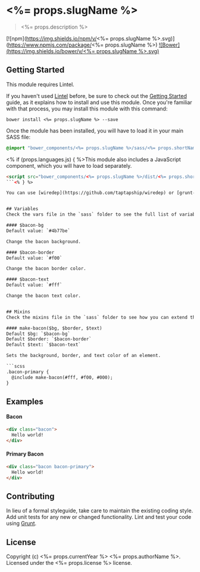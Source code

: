 <%= props.slugName %>
=====================

> <%= props.description %>

[![npm](https://img.shields.io/npm/v/<%= props.slugName %>.svg)](https://www.npmjs.com/package/<%= props.slugName %>)
[![Bower](https://img.shields.io/bower/v/<%= props.slugName %>.svg)](<%= props.homepage %>)


## Getting Started
This module requires Lintel.

If you haven't used [Lintel](http://lintel.io/) before, be sure to check out the [Getting Started](http://lintel.io/getting-started) guide, as it explains how to install and use this module. Once you're familiar with that process, you may install this module with this command:

```shell
bower install <%= props.slugName %> --save
```

Once the module has been installed, you will have to load it in your main SASS file:

```scss
@import "bower_components/<%= props.slugName %>/sass/<%= props.shortName %>.scss"
```

<% if (props.languages.js) { %>This module also includes a JavaScript component, which you will have to load separately.

```html
<script src="bower_components/<%= props.slugName %>/dist/<%= props.shortName %>.min.js" type="text/javascript"></script>
```<% } %>

You can use [wiredep](https://github.com/taptapship/wiredep) or [grunt-wiredep](https://github.com/stephenplusplus/grunt-wiredep) to automatically inject files in your build process.


## Variables
Check the vars file in the `sass` folder to see the full list of variables you can customize.

#### $bacon-bg
Default value: `#4b77be`  

Change the bacon background.

#### $bacon-border
Default value: `#f00`  

Change the bacon border color.

#### $bacon-text
Default value: `#fff`  

Change the bacon text color.


## Mixins
Check the mixins file in the `sass` folder to see how you can extend this module.

#### make-bacon($bg, $border, $text)
Default $bg: `$bacon-bg`  
Default $border: `$bacon-border`  
Default $text: `$bacon-text`  

Sets the background, border, and text color of an element.

```scss
.bacon-primary {
  @include make-bacon(#fff, #f00, #000);
}
```


## Examples

#### Bacon
```html
<div class="bacon">
  Hello world!
</div>
```

#### Primary Bacon
```html
<div class="bacon bacon-primary">
  Hello world!
</div>
```


## Contributing
In lieu of a formal styleguide, take care to maintain the existing coding style. Add unit tests for any new or changed functionality. Lint and test your code using [Grunt](http://gruntjs.com/).


## License
Copyright (c) <%= props.currentYear %> <%= props.authorName %>. Licensed under the <%= props.license %> license.
